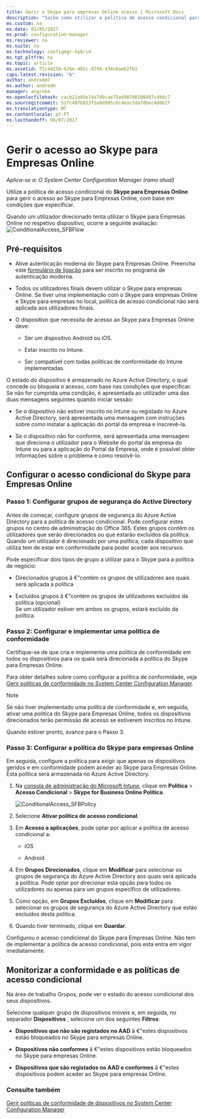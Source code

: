 ```yaml
---
title: Gerir o Skype para empresas Online acesso | Microsoft Docs
description: "Saiba como utilizar a política de acesso condicional para gerir o acesso ao Skype para empresas Online."
ms.custom: na
ms.date: 03/05/2017
ms.prod: configuration-manager
ms.reviewer: na
ms.suite: na
ms.technology: configmgr-hybrid
ms.tgt_pltfrm: na
ms.topic: article
ms.assetid: 71c44250-626e-482c-8794-434c6aeb2fb1
caps.latest.revision: "6"
author: andredm7
ms.author: andredm
manager: angrobe
ms.openlocfilehash: cacb22a85e74a7d9cae75ad907d0206487cd4dc7
ms.sourcegitcommit: 51fc48fb023f1e8d995c6c4eacfda7dbec4d0b2f
ms.translationtype: MT
ms.contentlocale: pt-PT
ms.lasthandoff: 08/07/2017
---
```

# <a name="manage-skype-for-business-online-access"></a>Gerir o acesso ao Skype para Empresas Online

*Aplica-se a: O System Center Configuration Manager (ramo atual)*


Utilize a política de acesso condicional do  **Skype para Empresas Online** para gerir o acesso ao Skype para Empresas Online, com base em condições que especificar.  


 Quando um utilizador direcionado tenta utilizar o Skype para Empresas Online no respetivo dispositivo, ocorre a seguinte avaliação:![ConditionalAccess&#95;SFBFlow](media/ConditionalAccess_SFBFlow.png)  

## <a name="prerequisites"></a>Pré-requisitos  

-   Ative autenticação moderna do Skype para Empresas Online. Preencha este [formulário de ligação](https://connect.microsoft.com/office/Survey/NominationSurvey.aspx?SurveyID=17299&ProgramID=8715) para ser inscrito no programa de autenticação moderna.  

-   Todos os utilizadores finais devem utilizar o Skype para empresas Online. Se tiver uma implementação com o Skype para empresas Online e Skype para empresas no local, política de acesso condicional não será aplicada aos utilizadores finais.  

-   O dispositivo que necessita de acesso ao Skype para Empresas Online deve:  

    -   Ser um dispositivo Android ou iOS.  

    -   Estar inscrito no Intune.  

    -   Ser compatível com todas políticas de conformidade do Intune implementadas.  

 O estado do dispositivo é armazenado no Azure Active Directory, o qual concede ou bloqueia o acesso, com base nas condições que especificar.  
Se não for cumprida uma condição, é apresentada ao utilizador uma das duas mensagens seguintes quando iniciar sessão:  

-   Se o dispositivo não estiver inscrito no Intune ou registado no Azure Active Directory, será apresentada uma mensagem com instruções sobre como instalar a aplicação do portal da empresa e inscrevê-la.  

-   Se o dispositivo não for conforme, será apresentada uma mensagem que direciona o utilizador para o Website do portal da empresa do Intune ou para a aplicação do Portal da Empresa, onde é possível obter informações sobre o problema e como resolvê-lo.  

## <a name="configure-conditional-access-for-skype-for-business-online"></a>Configurar o acesso condicional do Skype para Empresas Online  

### <a name="step-1-configure-active-directory-security-groups"></a>Passo 1: Configurar grupos de segurança do Active Directory  
 Antes de começar, configure grupos de segurança do Azure Active Directory para a política de acesso condicional. Pode configurar estes grupos no centro de administração do Office 365. Estes grupos contêm os utilizadores que serão direcionados ou que estarão excluídos da política. Quando um utilizador é direcionado por uma política, cada dispositivo que utiliza tem de estar em conformidade para poder aceder aos recursos.  

 Pode especificar dois tipos de grupo a utilizar para o Skype para a política de negócio:  

-   Direcionados grupos â €"contém os grupos de utilizadores aos quais será aplicada a política  

-   Excluídos grupos â €"contém os grupos de utilizadores excluídos da política (opcional)  
    Se um utilizador estiver em ambos os grupos, estará excluído da política.  

### <a name="step-2-configure-and-deploy-a-compliance-policy"></a>Passo 2: Configurar e implementar uma política de conformidade  
 Certifique-se de que cria e implementa uma política de conformidade em todos os dispositivos para os quais será direcionada a política do Skype para Empresas Online.  

 Para obter detalhes sobre como configurar a política de conformidade, veja [Gerir políticas de conformidade no System Center Configuration Manager](../../protect/deploy-use/device-compliance-policies.md).  

> [!NOTE]  
>  Se não tiver implementado uma política de conformidade e, em seguida, ativar uma política do Skype para Empresas Online, todos os dispositivos direcionados terão permissão de acesso se estiverem inscritos no Intune.  

 Quando estiver pronto, avance para o Passo 3.  

### <a name="step-3-configure-the-skype-for-business-online-policy"></a>Passo 3: Configurar a política do Skype para empresas Online  
 Em seguida, configure a política para exigir que apenas os dispositivos geridos e em conformidade podem aceder ao Skype para Empresas Online. Esta política será armazenada no Azure Active Directory.  

1.  Na [consola de administração do Microsoft Intune](https://manage.microsoft.com), clique em **Política** > **Acesso Condicional** > **Skype for Business Online Política**.  

     ![ConditionalAccess&#95;SFBPolicy](media/ConditionalAccess_SFBPolicy.png)  

2.  Selecione **Ativar política de acesso condicional**.  

3.  Em **Acesso a aplicações**, pode optar por aplicar a política de acesso condicional a:  

    -   iOS  

    -   Android  

4.  Em **Grupos Direcionados**, clique em **Modificar** para selecionar os grupos de segurança do Azure Active Directory aos quais será aplicada a política. Pode optar por direcionar esta opção para todos os utilizadores ou apenas para um grupos específico de utilizadores.  

5.  Como opção, em **Grupos Excluídos**, clique em **Modificar** para selecionar os grupos de segurança do Azure Active Directory que estão excluídos desta política.  

6.  Quando tiver terminado, clique em **Guardar**.  

 Configurou o acesso condicional do Skype para Empresas Online. Não tem de implementar a política de acesso condicional, pois esta entra em vigor imediatamente.  

## <a name="monitor-the-compliance-and-conditional-access-policies"></a>Monitorizar a conformidade e as políticas de acesso condicional  
 Na área de trabalho Grupos, pode ver o estado do acesso condicional dos seus dispositivos.  

 Selecione qualquer grupo de dispositivos móveis e, em seguida, no separador **Dispositivos** , selecione um dos seguintes **Filtros**:  

-   **Dispositivos que não são registados no AAD** â €"estes dispositivos estão bloqueados no Skype para empresas Online.  

-   **Dispositivos não conformes** â €"estes dispositivos estão bloqueados no Skype para empresas Online.  

-   **Dispositivos que são registados no AAD e conformes** â €"estes dispositivos podem aceder ao Skype para empresas Online.  

### <a name="see-also"></a>Consulte também  

 [Gerir políticas de conformidade de dispositivos no System Center Configuration Manager](../../protect/deploy-use/device-compliance-policies.md)
